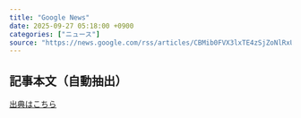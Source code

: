 ```yaml
---
title: "Google News"
date: 2025-09-27 05:18:00 +0900
categories: ["ニュース"]
source: "https://news.google.com/rss/articles/CBMib0FVX3lxTE4zSjZoNlRxUEJWMm4xbm9GS3lTX2RSWE9NRkc4RWFZZHJRY2R1N2JPRzRLUldKc0hSV21nMXQ0R3N0U0k4a0lISTNqZWgxWlVIc1YxNVpNVUNqSUp2OEthUGY2bjFiOUkzaUZoazA5MA?oc=5"
---
```


## 記事本文（自動抽出）
<body class="y0K44d EA71Tc" id="readabilityBody"></body>

[出典はこちら](https://news.google.com/rss/articles/CBMib0FVX3lxTE4zSjZoNlRxUEJWMm4xbm9GS3lTX2RSWE9NRkc4RWFZZHJRY2R1N2JPRzRLUldKc0hSV21nMXQ0R3N0U0k4a0lISTNqZWgxWlVIc1YxNVpNVUNqSUp2OEthUGY2bjFiOUkzaUZoazA5MA?oc=5)
